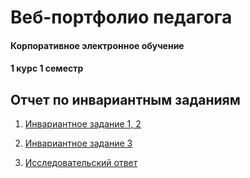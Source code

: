 # Веб-портфолио педагога



#### Корпоративное электронное обучение
#### 1 курс 1 семестр


## Отчет по инвариантным заданиям

1) [Инвариантное задание 1, 2](https://github.com/Kseniaveh/web-portfolio-tasks/blob/main/%D0%98%D0%9D%D0%92%D0%90%D0%A0%201%2C2%20%D0%92%D0%B5%D1%85%D0%BE%D0%B2%D0%B0.pdf)  

2) [Инвариантное задание 3](https://github.com/Kseniaveh/web-portfolio-tasks/blob/main/%D0%98%D0%9D%D0%92%D0%90%D0%A0%203.doc)  


3) [Исследовательский ответ](https://github.com/Kseniaveh/web-portfolio-tasks/blob/main/%D0%98%D0%A1%D0%9E%D1%82%D0%B2%D0%B5%D1%82.pdf)  
